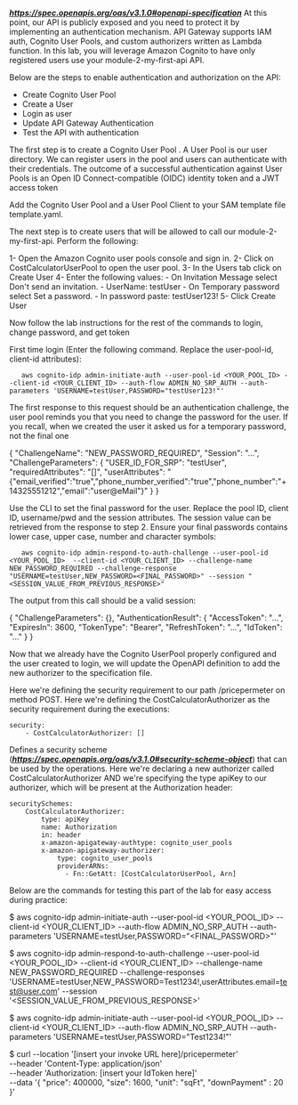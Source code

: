 <!-- Authentication and Authorization -->
***https://spec.openapis.org/oas/v3.1.0#openapi-specification***
At this point, our API is publicly exposed and you need to protect it by implementing an authentication mechanism. API Gateway supports IAM auth, Cognito User Pools, and custom authorizers written as Lambda function. In this lab, you will leverage Amazon Cognito  to have only registered users use your module-2-my-first-api API.

Below are the steps to enable authentication and authorization on the API:

- Create Cognito User Pool
- Create a User
- Login as user
- Update API Gateway Authentication
- Test the API with authentication

<!-- Create Cognito User Pool -->
The first step is to create a Cognito User Pool . A User Pool is our user directory. We can register users in the pool and users can authenticate with their credentials. The outcome of a successful authentication against User Pools is an Open ID Connect-compatible (OIDC)  identity token and a JWT access token

Add the Cognito User Pool  and a User Pool Client  to your SAM template file template.yaml.

<!-- Create a User -->
The next step is to create users that will be allowed to call our module-2-my-first-api. Perform the following:

1- Open the Amazon Cognito  user pools console and sign in.
2- Click on CostCalculatorUserPool to open the user pool.
3- In the Users tab click on Create User
4- Enter the following values:
    - On Invitation Message select Don't send an invitation.
    - UserName: testUser
    - On Temporary password select Set a password.
    - In password paste: testUser123!
5- Click Create User    

Now follow the lab instructions for the rest of the commands to login, change password, and get token

First time login (Enter the following command. Replace the user-pool-id, client-id attributes):

       aws cognito-idp admin-initiate-auth --user-pool-id <YOUR_POOL_ID> --client-id <YOUR_CLIENT_ID> --auth-flow ADMIN_NO_SRP_AUTH --auth-parameters 'USERNAME=testUser,PASSWORD="testUser123!"'

The first response to this request should be an authentication challenge, the user pool reminds you that you need to change the password for the user. If you recall, when we created the user it asked us for a temporary password, not the final one

{
   "ChallengeName": "NEW_PASSWORD_REQUIRED",
   "Session": "...",
   "ChallengeParameters": {
      "USER_ID_FOR_SRP": "testUser",
      "requiredAttributes": "[]",
      "userAttributes": "{\"email_verified\":\"true\",\"phone_number_verified\":\"true\",\"phone_number\":\"+14325551212\",\"email\":\"user@eMail\"}"
   }
}

Use the CLI to set the final password for the user. Replace the pool ID, client ID, username/pwd and the session attributes. The session value can be retrieved from the response to step 2. Ensure your final passwords contains lower case, upper case, number and character symbols:

       aws cognito-idp admin-respond-to-auth-challenge --user-pool-id <YOUR_POOL_ID>  --client-id <YOUR_CLIENT_ID> --challenge-name NEW_PASSWORD_REQUIRED --challenge-response "USERNAME=testUser,NEW_PASSWORD=<FINAL_PASSWORD>" --session "<SESSION_VALUE_FROM_PREVIOUS_RESPONSE>"

The output from this call should be a valid session:

{
   "ChallengeParameters": {},
   "AuthenticationResult": {
      "AccessToken": "...",
      "ExpiresIn": 3600,
      "TokenType": "Bearer",
      "RefreshToken": "...",
      "IdToken": "..."
   }
}       



<!-- Update API Gateway Authentication -->
Now that we already have the Cognito UserPool  properly configured and the user created to login, we will update the OpenAPI  definition to add the new authorizer to the specification file.

Here we're defining the security  requirement to our path /pricepermeter on method POST. Here we're defining the CostCalculatorAuthorizer as the security requirement during the executions:

    security:
        - CostCalculatorAuthorizer: []

Defines a security scheme (***https://spec.openapis.org/oas/v3.1.0#security-scheme-object***) that can be used by the operations. Here we're declaring a new authorizer called CostCalculatorAuthorizer AND we're specifying the type apiKey to our authorizer, which will be present at the Authorization header:


    securitySchemes:
        CostCalculatorAuthorizer:
            type: apiKey
            name: Authorization
            in: header
            x-amazon-apigateway-authtype: cognito_user_pools
            x-amazon-apigateway-authorizer:
                type: cognito_user_pools
                providerARNs:
                  - Fn::GetAtt: [CostCalculatorUserPool, Arn]

<!-- Test Authentication and Authorization -->

Below are the commands for testing this part of the lab for easy access during practice:

$ aws cognito-idp admin-initiate-auth --user-pool-id <YOUR_POOL_ID> --client-id <YOUR_CLIENT_ID> --auth-flow ADMIN_NO_SRP_AUTH --auth-parameters 'USERNAME=testUser,PASSWORD="<FINAL_PASSWORD>"'

$ aws cognito-idp admin-respond-to-auth-challenge --user-pool-id <YOUR_POOL_ID>  --client-id <YOUR_CLIENT_ID> --challenge-name NEW_PASSWORD_REQUIRED --challenge-responses 'USERNAME=testUser,NEW_PASSWORD=Test1234!,userAttributes.email=test@user.com' --session '<SESSION_VALUE_FROM_PREVIOUS_RESPONSE>'

$ aws cognito-idp admin-initiate-auth --user-pool-id <YOUR_POOL_ID> --client-id <YOUR_CLIENT_ID> --auth-flow ADMIN_NO_SRP_AUTH --auth-parameters 'USERNAME=testUser,PASSWORD="Test1234!"'

$ curl --location '[insert your invoke URL here]/pricepermeter' \
--header 'Content-Type: application/json' \
--header 'Authorization: [insert your IdToken here]' \
--data '{
    "price": 400000,
    "size": 1600,
    "unit": "sqFt",
    "downPayment" : 20
}'
